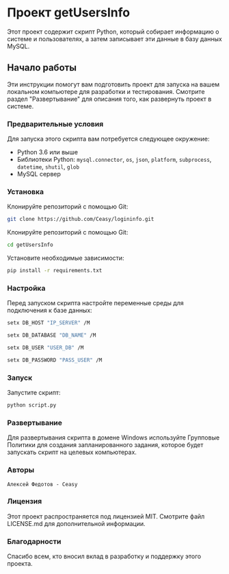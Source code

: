 # Проект getUsersInfo

Этот проект содержит скрипт Python, который собирает информацию о системе и пользователях, а затем записывает эти данные в базу данных MySQL.

## Начало работы

Эти инструкции помогут вам подготовить проект для запуска на вашем локальном компьютере для разработки и тестирования. Смотрите раздел "Развертывание" для описания того, как развернуть проект в системе.

### Предварительные условия

Для запуска этого скрипта вам потребуется следующее окружение:

- Python 3.6 или выше
- Библиотеки Python: `mysql.connector`, `os`, `json`, `platform`, `subprocess`, `datetime`, `shutil`, `glob`
- MySQL сервер

### Установка

Клонируйте репозиторий с помощью Git:

```bash
git clone https://github.com/Ceasy/logininfo.git
```

Клонируйте репозиторий с помощью Git:
```bash 
cd getUsersInfo
```
Установите необходимые зависимости:
```bash
pip install -r requirements.txt
```

### Настройка

Перед запуском скрипта настройте переменные среды для подключения к базе данных:

```bash
setx DB_HOST "IP_SERVER" /M
```
```bash
setx DB_DATABASE "DB_NAME" /M
```
```bash
setx DB_USER "USER_DB" /M
```
```bash
setx DB_PASSWORD "PASS_USER" /M
```
### Запуск

Запустите скрипт:
```bash
python script.py
```
### Развертывание

Для развертывания скрипта в домене Windows используйте Групповые Политики для создания запланированного задания, которое
будет запускать скрипт на целевых компьютерах.

### Авторы

    Алексей Федотов - Ceasy

### Лицензия

Этот проект распространяется под лицензией MIT. Смотрите файл LICENSE.md для дополнительной информации.

### Благодарности
Спасибо всем, кто вносил вклад в разработку и поддержку этого проекта.